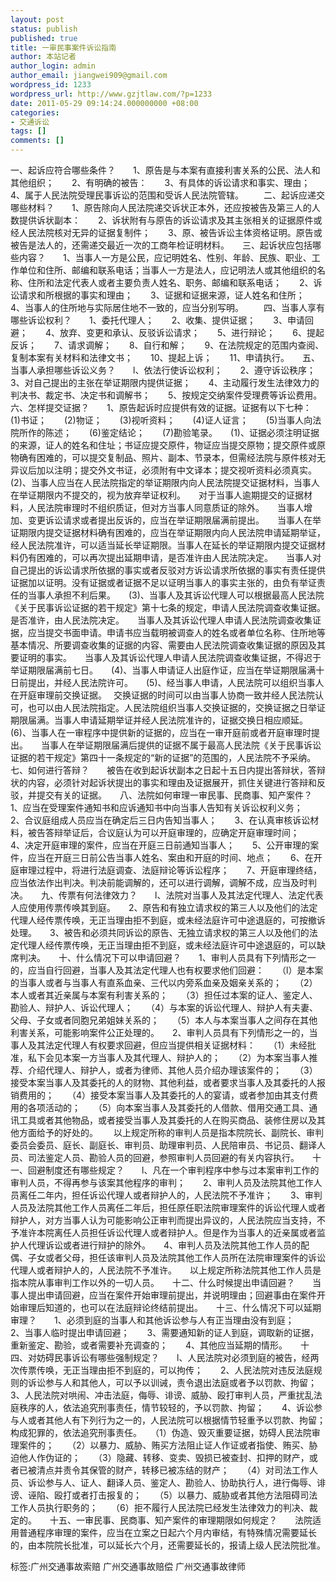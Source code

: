 ```yaml
---
layout: post
status: publish
published: true
title: 一审民事案件诉讼指南
author: 本站记者
author_login: admin
author_email: jiangwei909@gmail.com
wordpress_id: 1233
wordpress_url: http://www.gzjtlaw.com/?p=1233
date: 2011-05-29 09:14:24.000000000 +08:00
categories:
- 交通诉讼
tags: []
comments: []
---
```

一、起诉应符合哪些条件？　　1、原告是与本案有直接利害关系的公民、法人和其他组织；　　2、有明确的被告：　　3、有具体的诉讼请求和事实、理由；　　4、属于人民法院受理民事诉讼的范围和受诉人民法院管辖。 　　二、起诉应递交哪些材料？　　1、原告除向人民法院递交诉状正本外，还应按被告及第三人的人数提供诉状副本：　　2、诉状附有与原告的诉讼请求及其主张相关的证据原件或经人民法院核对无异的证据复制件；　　3、原、被告诉讼主体资格证明。原告或被告是法人的，还需递交最近一次的工商年检证明材料。　　三、起诉状应包括哪些内容？　　1、当事人一方是公民，应记明姓名、性别、年龄、民族、职业、工作单位和住所、邮编和联系电话；当事人一方是法人，应记明法人或其他组织的名称、住所和法定代表人或者主要负责人姓名、职务、邮编和联系电话；　　2、诉讼请求和所根据的事实和理由；　　3、证据和证据来源，证人姓名和住所；　　4、当事人的住所地与实际居住地不一致的，应当分别写明。 　　四、当事人享有哪些诉讼权利？　　1、委托代理人；　　2、收集、提供证据；　　3、申请回避；　　4、放弃、变更和承认、反驳诉讼请求；　　5、进行辩论；　　6、提起反诉；　　7、请求调解；　　8、自行和解；　　9、在法院规定的范围内查阅、复制本案有关材料和法律文书；　　10、提起上诉；　　11、申请执行。　　五、当事人承担哪些诉讼义务？　　l、依法行使诉讼权利；　　2、遵守诉讼秩序；　　3、对自己提出的主张在举证期限内提供证据；　　4、主动履行发生法律效力的判决书、裁定书、决定书和调解书；　　5、按规定交纳案件受理费等诉讼费用。　　六、怎样提交证据？　　1、原告起诉时应提供有效的证据。证据有以下七种：　　(1)书证；　　(2)物证；　　(3)视听资料；　　(4)证人证言；　　(5)当事人向法院所作的陈述；　　(6)鉴定结论；　　(7)勘验笔录。　　(1)、证据必须注明证据的来源，证人的姓名和住址；书证应提交原件，物证应当提交原物；提交原件或原物确有困难的，可以提交复制品、照片、副本、节录本，但需经法院与原件核对无异议后加以注明；提交外文书证，必须附有中文译本；提交视听资料必须真实。　　(2)、当事人应当在人民法院指定的举证期限内向人民法院提交证据材料，当事人在举证期限内不提交的，视为放弃举证权利。　　对于当事人逾期提交的证据材料，人民法院审理时不组织质证，但对方当事人同意质证的除外。　　当事人增加、变更诉讼请求或者提出反诉的，应当在举证期限届满前提出。　　当事人在举证期限内提交证据材料确有困难的，应当在举证期限内向人民法院申请延期举证，经人民法院准许，可以适当延长举证期限。当事人在延长的举证期限内提交证据材料仍有困难的，可以再次提出延期申请，是否准许由人民法院决定。　　当事人对自己提出的诉讼请求所依据的事实或者反驳对方诉讼请求所依据的事实有责任提供证据加以证明。没有证据或者证据不足以证明当事人的事实主张的，由负有举证责任的当事人承担不利后果。　　(3)、当事人及其诉讼代理人可以根据最高人民法院《关于民事诉讼证据的若干规定》第十七条的规定，申请人民法院调查收集证据。是否准许，由人民法院决定。　　当事人及其诉讼代理人申请人民法院调查收集证据，应当提交书面申请。申请书应当载明被调查人的姓名或者单位名称、住所地等基本情况、所要调查收集的证据的内容、需要由人民法院调查收集证据的原因及其要证明的事实。　　当事人及其诉讼代理人申请人民法院调查收集证据，不得迟于举证期限届满前七日。　　(4)、当事人申请证人出庭作证，应当在举证期限届满十日前提出，并经人民法院许可。　　(5)、经当事人申请，人民法院可以组织当事人在开庭审理前交换证据。　 交换证据的时间可以由当事人协商一致并经人民法院认可，也可以由人民法院指定。人民法院组织当事人交换证据的，交换证据之日举证期限届满。当事人申请延期举证并经人民法院准许的，证据交换日相应顺延。　　(6)、当事人在一审程序中提供新的证据的，应当在一审开庭前或者开庭审理时提出。　　当事人在举证期限届满后提供的证据不属于最高人民法院《关于民事诉讼证据的若干规定》第四十一条规定的&ldquo;新的证据&rdquo;的范围的，人民法院不予采纳。　　七、如何进行答辩？　　被告在收到起诉状副本之日起十五日内提出答辩状，答辩状的内容，必须针对起诉状提出的事实和理由及证据展开，抓住关键进行答辩和反驳，并提交有关的证据。　　八、法院如何审理一审民事、民商事、知产案件？　　1、应当在受理案件通知书和应诉通知书中向当事人告知有关诉讼权利义务；　　2、合议庭组成人员应当在确定后三日内告知当事人；　　3、在认真审核诉讼材料，被告答辩举证后，合议庭认为可以开庭审理的，应确定开庭审理时间；　　4、决定开庭审理的案件，应当在开庭三日前通知当事人；　　5、公开审理的案件，应当在开庭三日前公告当事人姓名、案由和开庭的时间、地点；　　6、在开庭审理过程中，将进行法庭调查、法庭辩论等诉讼程序；　　7、开庭审理终结，应当依法作出判决。判决前能调解的，还可以进行调解，调解不成，应当及时判决。　　九、传票有何法律效力？　　l、法院对当事人及其法定代理人、法定代表人应使用传票传唤其到庭。　　2、原告和有独立请求权的第三人以及他们的法定代理人经传票传唤，无正当理由拒不到庭，或未经法庭许可中途退庭的，可按撤诉处理。　　3、被告和必须共同诉讼的原告、无独立请求权的第三人以及他们的法定代理人经传票传唤，无正当理由拒不到庭，或未经法庭许可中途退庭的，可以缺席判决。　　十、什么情况下可以申请回避？　　1、审判人员具有下列情形之一的，应当自行回避，当事人及其法定代理人也有权要求他们回避：　　（l）是本案的当事人或者与当事人有直系血亲、三代以内旁系血亲及姻亲关系的；　　（2）本人或者其近亲属与本案有利害关系的；　　（3）担任过本案的证人、鉴定人、勘验人、辩护人、诉讼代理人；　　（4）与本案的诉讼代理人、辩护人有夫妻、父母、子女或者同胞兄弟姐妹关系的；　　（5）本人与本案当事人之间存在其他利害关系，可能影响案件公正处理的。　　2、审判人员具有下列情形之一的，当事人及其法定代理人有权要求回避，但应当提供相关证据材料：　　（1）未经批准，私下会见本案一方当事人及其代理人、辩护人的；　　（2）为本案当事人推荐、介绍代理人、辩护人，或者为律师、其他人员介绍办理该案件的；　　（3）接受本案当事人及其委托的人的财物、其他利益，或者要求当事人及其委托的人报销费用的；　　（4）接受本案当事人及其委托的人的宴请，或者参加由其支付费用的各项活动的；　　（5）向本案当事人及其委托的人借款、借用交通工具、通讯工具或者其他物品，或者接受当事人及其委托的人在购买商品、装修住房以及其他方面给予的好处的。　　 以上规定所称的审判人员是指本院院长、副院长、审判委员会委员、庭长、副庭长、审判员、助理审判员、人民陪审员、书记员、翻译人员、司法鉴定人员、勘验人员的回避，参照审判人员回避的有关内容执行。　　十一、回避制度还有哪些规定？　　l、凡在一个审判程序中参与过本案审判工作的审判人员，不得再参与该案其他程序的审判；　　2、审判人员及法院其他工作人员离任二年内，担任诉讼代理人或者辩护人的，人民法院不予准许；　　3、审判人员及法院其他工作人员离任二年后，担任原任职法院审理案件的诉讼代理人或者辩护人，对方当事人认为可能影响公正审判而提出异议的，人民法院应当支持，不予准许本院离任人员担任诉讼代理人或者辩护人。但是作为当事人的近亲属或者监护人代理诉讼或者进行辩护的除外。　　4、审判人员及法院其他工作人员的配偶、子女或者父母，担任该审判人员及法院其他工作人员所在法院审理案件的诉讼代理人或者辩护人的，人民法院不予准许。　　以上规定所称法院其他工作人员是指本院从事审判工作以外的一切人员。　　十二、什么时候提出申请回避？　　当事人提出申请回避，应当在案件开始审理前提出，并说明理由；回避事由在案件开始审理后知道的，也可以在法庭辩论终结前提出。　　十三、什么情况下可以延期审理？　　1、必须到庭的当事人和其他诉讼参与人有正当理由没有到庭；　　2、当事人临时提出申请回避；　　3、需要通知新的证人到庭，调取新的证据，重新鉴定、勘验，或者需要补充调查的；　　4、其他应当延期的情形。　　十四、对妨碍民事诉讼有哪些强制规定？　　l、人民法院对必须到庭的被告，经两次传票传唤，无正当理由拒不到庭的，可以拘传；　　2、人民法院对违反法庭规则的诉讼参与人和其他人，可以予以训诫，责令退出法庭或者予以罚款、拘留；　　3、人民法院对哄闹、冲击法庭，侮辱、诽谤、威胁、殴打审判人员，严重扰乱法庭秩序的人，依法追究刑事责任，情节较轻的，予以罚款、拘留；　　4、诉讼参与人或者其他人有下列行为之一的，人民法院可以根据情节轻重予以罚款、拘留；构成犯罪的，依法追究刑事责任。　　（1）伪造、毁灭重要证据，妨碍人民法院审理案件的；　　（2）以暴力、威胁、贿买方法阻止证人作证或者指使、贿买、胁迫他人作伪证的；　　（3）隐藏、转移、变卖、毁损已被查封、扣押的财产，或者已被清点并责令其保管的财产，转移已被冻结的财产；　　（4）对司法工作人员、诉讼参与人、证人、翻译人员、鉴定人、勘验人、协助执行人，进行侮辱、诽谤、诬陷、殴打或者打击报复的；　　（5）以暴力、威胁或者其他方法阻碍司法工作人员执行职务的；　　（6）拒不履行人民法院已经发生法律效力的判决、裁定的。　　十五、一审民事、民商事、知产案件的审理期限如何规定？　　法院适用普通程序审理的案件，应当在立案之日起六个月内审结，有特殊情况需要延长的，由本院院长批准，可以延长六个月，还需要延长的，报请上级人民法院批准。标签:广州交通事故索赔 广州交通事故赔偿 广州交通事故律师
